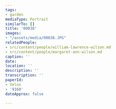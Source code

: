 ```yaml
---
tags:
- garden
mediaType: Portrait
similarTo: []
title: '00038'
images:
- "/assets/media/00038.JPG"
relatedPeople:
- src/content/people/william-lawrence-wilson.md
- src/content/people/margaret-ann-wilson.md
caption: ''
date: 
location: ''
description: ''
transcription: ''
paperId:
- Velox
- '9160'
dateApprox: false

---
```

